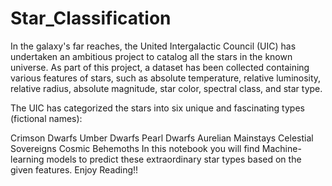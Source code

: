 # Star_Classification
In the galaxy's far reaches, the United Intergalactic Council (UIC) has undertaken an ambitious project to catalog all the stars in the known universe. As part of this project, a dataset has been collected containing various features of stars, such as absolute temperature, relative luminosity, relative radius, absolute magnitude, star color, spectral class, and star type.

The UIC has categorized the stars into six unique and fascinating types (fictional names):

Crimson Dwarfs
Umber Dwarfs
Pearl Dwarfs
Aurelian Mainstays
Celestial Sovereigns
Cosmic Behemoths
In this notebook you will find Machine-learning models to predict these extraordinary star types based on the given features.
Enjoy Reading!!

